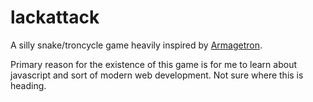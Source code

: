 lackattack
==========
A silly snake/troncycle game heavily inspired by [Armagetron](http://www.armagetronad.net "Armagetron website").

Primary reason for the existence of this game is for me to learn about javascript and sort of modern web development. Not sure where this is heading.